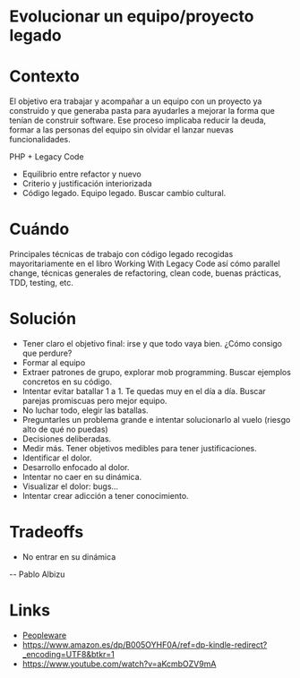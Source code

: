 # Evolucionar un equipo/proyecto legado

# Contexto

El objetivo era trabajar y acompañar a un equipo con un proyecto ya construido y que generaba pasta para ayudarles a mejorar la forma que tenían de construir software. Ese proceso implicaba reducir la deuda, formar a las personas del equipo sin olvidar el lanzar nuevas funcionalidades.

PHP + Legacy Code

* Equilibrio entre refactor y nuevo
* Criterio y justificación interiorizada
* Código legado. Equipo legado. Buscar cambio cultural.

# Cuándo
Principales técnicas de trabajo con código legado recogidas mayoritariamente en el libro Working With Legacy Code así cómo parallel change, técnicas generales de refactoring, clean code, buenas prácticas, TDD, testing, etc.

# Solución

* Tener claro el objetivo final: irse y que todo vaya bien. ¿Cómo consigo que perdure?
* Formar al equipo
* Extraer patrones de grupo, explorar mob programming. Buscar ejemplos concretos en su código.
* Intentar evitar batallar 1 a 1. Te quedas muy en el día a día. Buscar parejas promiscuas pero mejor equipo.
* No luchar todo, elegir las batallas.
* Preguntarles un problema grande e intentar solucionarlo al vuelo (riesgo alto de qué no puedas)
* Decisiones deliberadas.
* Medir más. Tener objetivos medibles para tener justificaciones.
* Identificar el dolor.
* Desarrollo enfocado al dolor.
* Intentar no caer en su dinámica.
* Visualizar el dolor: bugs...
* Intentar crear adicción a tener conocimiento.

# Tradeoffs

* No entrar en su dinámica

-- Pablo Albizu

# Links

* [Peopleware](https://www.amazon.com/Peopleware-Productive-Projects-Tom-DeMarco/dp/0932633439)
* https://www.amazon.es/dp/B005OYHF0A/ref=dp-kindle-redirect?_encoding=UTF8&btkr=1
* https://www.youtube.com/watch?v=aKcmbOZV9mA
